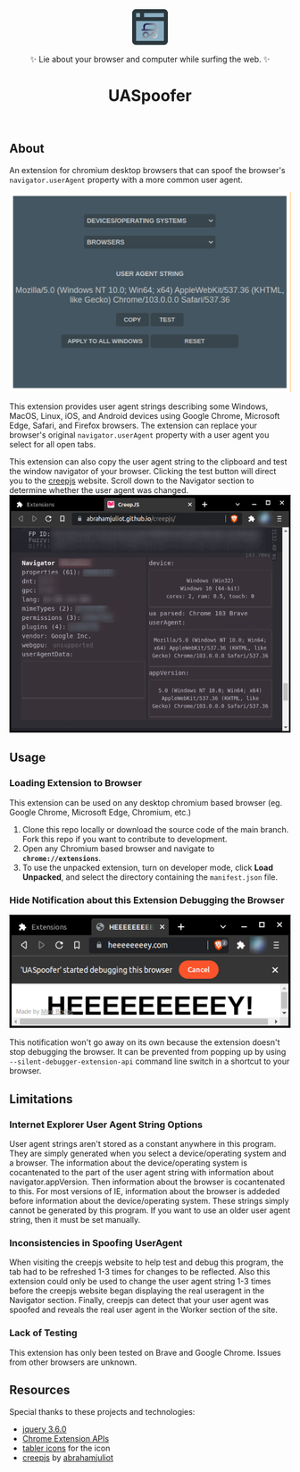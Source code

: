 <div align="center">
<img src="img/readme/icon.png" alt="UASpoofer Icon"><br>
<p>✨ Lie about your browser and computer while surfing the web. ✨</p>
<h1>UASpoofer</h1><br>
</div>

## About
An extension for chromium desktop browsers that can spoof the browser's  `navigator.userAgent` property with a more common user agent.

![Extension popup without activity](img/readme/no-activity.png)

This extension provides user agent strings describing some Windows, MacOS, Linux, iOS, and Android devices using Google Chrome, Microsoft Edge, Safari, and Firefox browsers. The extension can replace your browser's original `navigator.userAgent` property with a user agent you select for all open tabs.

This extension can also copy the user agent string to the clipboard and test the window navigator of your browser. Clicking the test button will direct you to the [creepjs](https://abrahamjuliot.github.io/creepjs/) website.  Scroll down to the Navigator section to determine whether the user agent was changed. 
![Navigator section of the creepjs website](img/readme/creepjs-navigator.png)  

## Usage
### Loading Extension to Browser
This extension can be used on any desktop chromium based browser (eg. Google Chrome, Microsoft Edge, Chromium, etc.)

1. Clone this repo locally or download the source code of the main branch. Fork this repo if you want to contribute to development. 
2. Open any Chromium based browser and navigate to **`chrome://extensions`**.
3. To use the unpacked extension, turn on developer mode, click **Load Unpacked**, and select the directory containing the `manifest.json` file. 

### Hide Notification about this Extension Debugging the Browser
![Annoying Notification](img/readme/notification-bad.png)

This notification won't go away on its own because the extension doesn't stop debugging the browser. It can be prevented from popping up by using  `--silent-debugger-extension-api` command line switch in a shortcut to your browser.

## Limitations
### Internet Explorer User Agent String Options
User agent strings aren't stored as a constant anywhere in this program. They are simply generated when you select a device/operating system and a browser. The information about the device/operating system is cocantenated to the part of the user agent string with information about navigator.appVersion. Then information about the browser is cocantenated to this. For most versions of IE, information about the browser is addeded before information about the device/operating system. These strings simply cannot be generated by this program. If you want to use an older user agent string, then it must be set manually.   

### Inconsistencies in Spoofing UserAgent
When visiting the creepjs website to help test and debug this program, the tab had to be refreshed 1-3 times for changes to be reflected. Also this extension could only be used to change the user agent string 1-3 times before the creepjs website began displaying the real useragent in the Navigator section. Finally, creepjs can detect that your user agent was spoofed and reveals the real user agent in the Worker section of the site.

### Lack of Testing
This extension has only been tested on Brave and Google Chrome. Issues from other browsers are unknown.

## Resources
Special thanks to these projects and technologies:
- [jquery 3.6.0](https://code.jquery.com/jquery-3.6.0.js)
- [Chrome Extension APIs](https://developer.chrome.com/docs/extensions/reference/) 
- [tabler icons](https://tabler-icons.io/) for the icon
- [creepjs](https://abrahamjuliot.github.io/creepjs/) by [abrahamjuliot](https://github.com/abrahamjuliot)
